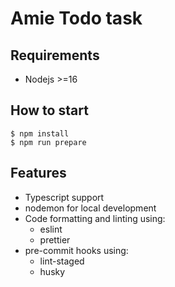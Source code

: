 # Amie Todo task

## Requirements

- Nodejs >=16

## How to start

```
$ npm install
$ npm run prepare
```

## Features

- Typescript support
- nodemon for local development
- Code formatting and linting using:
  - eslint
  - prettier
- pre-commit hooks using:
  - lint-staged
  - husky
